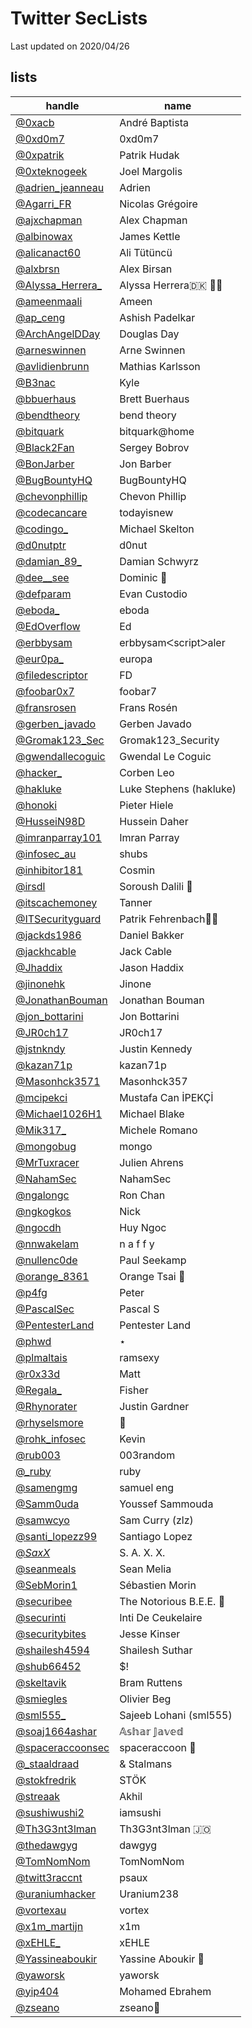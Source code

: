 # Twitter SecLists
Last updated on 2020/04/26


## lists
| handle | name |
|--------|------|
|[@0xacb](https://twitter.com/0xacb) | André Baptista|
|[@0xd0m7](https://twitter.com/0xd0m7) | 0xd0m7|
|[@0xpatrik](https://twitter.com/0xpatrik) | Patrik Hudak|
|[@0xteknogeek](https://twitter.com/0xteknogeek) | Joel Margolis|
|[@adrien_jeanneau](https://twitter.com/adrien_jeanneau) | Adrien|
|[@Agarri_FR](https://twitter.com/Agarri_FR) | Nicolas Grégoire|
|[@ajxchapman](https://twitter.com/ajxchapman) | Alex Chapman|
|[@albinowax](https://twitter.com/albinowax) | James Kettle|
|[@alicanact60](https://twitter.com/alicanact60) | Ali Tütüncü|
|[@alxbrsn](https://twitter.com/alxbrsn) | Alex Birsan|
|[@Alyssa_Herrera_](https://twitter.com/Alyssa_Herrera_) | Alyssa Herrera🇩🇰 🏳️‍⚧️|
|[@ameenmaali](https://twitter.com/ameenmaali) | Ameen|
|[@ap_ceng](https://twitter.com/ap_ceng) | Ashish Padelkar|
|[@ArchAngelDDay](https://twitter.com/ArchAngelDDay) | Douglas Day|
|[@arneswinnen](https://twitter.com/arneswinnen) | Arne Swinnen|
|[@avlidienbrunn](https://twitter.com/avlidienbrunn) | ­Mathias Karlsson|
|[@B3nac](https://twitter.com/B3nac) | Kyle|
|[@bbuerhaus](https://twitter.com/bbuerhaus) | Brett Buerhaus|
|[@bendtheory](https://twitter.com/bendtheory) | bend theory|
|[@bitquark](https://twitter.com/bitquark) | bitquark@home|
|[@Black2Fan](https://twitter.com/Black2Fan) | Sergey Bobrov|
|[@BonJarber](https://twitter.com/BonJarber) | Jon Barber|
|[@BugBountyHQ](https://twitter.com/BugBountyHQ) | BugBountyHQ|
|[@chevonphillip](https://twitter.com/chevonphillip) | Chevon Phillip|
|[@codecancare](https://twitter.com/codecancare) | todayisnew|
|[@codingo_](https://twitter.com/codingo_) | Michael Skelton|
|[@d0nutptr](https://twitter.com/d0nutptr) | d0nut|
|[@damian_89_](https://twitter.com/damian_89_) | Damian Schwyrz|
|[@dee__see](https://twitter.com/dee__see) | Dominic 🐐|
|[@defparam](https://twitter.com/defparam) | Evan Custodio|
|[@eboda_](https://twitter.com/eboda_) | eboda|
|[@EdOverflow](https://twitter.com/EdOverflow) | Ed|
|[@erbbysam](https://twitter.com/erbbysam) | erbbysamᐸscriptᐳaler|
|[@eur0pa_](https://twitter.com/eur0pa_) | europa|
|[@filedescriptor](https://twitter.com/filedescriptor) | FD|
|[@foobar0x7](https://twitter.com/foobar0x7) | foobar7|
|[@fransrosen](https://twitter.com/fransrosen) | Frans Rosén|
|[@gerben_javado](https://twitter.com/gerben_javado) | Gerben Javado|
|[@Gromak123_Sec](https://twitter.com/Gromak123_Sec) | Gromak123_Security|
|[@gwendallecoguic](https://twitter.com/gwendallecoguic) | Gwendal Le Coguic|
|[@hacker_](https://twitter.com/hacker_) | Corben Leo|
|[@hakluke](https://twitter.com/hakluke) | Luke Stephens (hakluke)|
|[@honoki](https://twitter.com/honoki) | Pieter Hiele|
|[@HusseiN98D](https://twitter.com/HusseiN98D) | Hussein Daher|
|[@imranparray101](https://twitter.com/imranparray101) | Imran Parray|
|[@infosec_au](https://twitter.com/infosec_au) | shubs|
|[@inhibitor181](https://twitter.com/inhibitor181) | Cosmin|
|[@irsdl](https://twitter.com/irsdl) | Soroush Dalili 🤖|
|[@itscachemoney](https://twitter.com/itscachemoney) | Tanner|
|[@ITSecurityguard](https://twitter.com/ITSecurityguard) | Patrik Fehrenbach🤖|
|[@jackds1986](https://twitter.com/jackds1986) | Daniel Bakker|
|[@jackhcable](https://twitter.com/jackhcable) | Jack Cable|
|[@Jhaddix](https://twitter.com/Jhaddix) | Jason Haddix|
|[@jinonehk](https://twitter.com/jinonehk) | Jinone|
|[@JonathanBouman](https://twitter.com/JonathanBouman) | Jonathan Bouman|
|[@jon_bottarini](https://twitter.com/jon_bottarini) | Jon Bottarini|
|[@JR0ch17](https://twitter.com/JR0ch17) | JR0ch17|
|[@jstnkndy](https://twitter.com/jstnkndy) | Justin Kennedy|
|[@kazan71p](https://twitter.com/kazan71p) | kazan71p|
|[@Masonhck3571](https://twitter.com/Masonhck3571) | Masonhck357|
|[@mcipekci](https://twitter.com/mcipekci) | Mustafa Can İPEKÇİ|
|[@Michael1026H1](https://twitter.com/Michael1026H1) | Michael Blake|
|[@Mik317_](https://twitter.com/Mik317_) | Michele Romano|
|[@mongobug](https://twitter.com/mongobug) | mongo|
|[@MrTuxracer](https://twitter.com/MrTuxracer) | Julien Ahrens|
|[@NahamSec](https://twitter.com/NahamSec) | NahamSec|
|[@ngalongc](https://twitter.com/ngalongc) | Ron Chan|
|[@ngkogkos](https://twitter.com/ngkogkos) | Nick || hunt4p1zza|
|[@ngocdh](https://twitter.com/ngocdh) | Huy Ngoc|
|[@nnwakelam](https://twitter.com/nnwakelam) | n a f f y | supreme leader|
|[@nullenc0de](https://twitter.com/nullenc0de) | Paul Seekamp|
|[@orange_8361](https://twitter.com/orange_8361) | Orange Tsai  🍊|
|[@p4fg](https://twitter.com/p4fg) | Peter|
|[@PascalSec](https://twitter.com/PascalSec) | Pascal S|
|[@PentesterLand](https://twitter.com/PentesterLand) | Pentester Land|
|[@phwd](https://twitter.com/phwd) | ⋆|
|[@plmaltais](https://twitter.com/plmaltais) | ramsexy|
|[@r0x33d](https://twitter.com/r0x33d) | Matt|
|[@Regala_](https://twitter.com/Regala_) | Fisher|
|[@Rhynorater](https://twitter.com/Rhynorater) | Justin Gardner|
|[@rhyselsmore](https://twitter.com/rhyselsmore) | 🥯|
|[@rohk_infosec](https://twitter.com/rohk_infosec) | Kevin|
|[@rub003](https://twitter.com/rub003) | 003random|
|[@_ruby](https://twitter.com/_ruby) | ruby|
|[@samengmg](https://twitter.com/samengmg) | samuel eng |
|[@Samm0uda](https://twitter.com/Samm0uda) | Youssef Sammouda|
|[@samwcyo](https://twitter.com/samwcyo) | Sam Curry (zlz)|
|[@santi_lopezz99](https://twitter.com/santi_lopezz99) | Santiago Lopez|
|[@_SaxX_](https://twitter.com/_SaxX_) | S. A. X. X.|
|[@seanmeals](https://twitter.com/seanmeals) | Sean Melia|
|[@SebMorin1](https://twitter.com/SebMorin1) | Sébastien Morin|
|[@securibee](https://twitter.com/securibee) | The Notorious B.E.E. 🐝|
|[@securinti](https://twitter.com/securinti) | Inti De Ceukelaire|
|[@securitybites](https://twitter.com/securitybites) | Jesse Kinser|
|[@shailesh4594](https://twitter.com/shailesh4594) | Shailesh Suthar|
|[@shub66452](https://twitter.com/shub66452) | $!|3nt_4unt3r|
|[@skeltavik](https://twitter.com/skeltavik) | Bram Ruttens|
|[@smiegles](https://twitter.com/smiegles) | Olivier Beg|
|[@sml555_](https://twitter.com/sml555_) | Sajeeb Lohani (sml555)|
|[@soaj1664ashar](https://twitter.com/soaj1664ashar) | 𝔸𝕤𝕙𝕒𝕣 𝕁𝕒𝕧𝕖𝕕|
|[@spaceraccoonsec](https://twitter.com/spaceraccoonsec) | spaceraccoon 🦝|
|[@_staaldraad](https://twitter.com/_staaldraad) | & Stalmans|
|[@stokfredrik](https://twitter.com/stokfredrik) | STÖK|
|[@streaak](https://twitter.com/streaak) | Akhil|
|[@sushiwushi2](https://twitter.com/sushiwushi2) | iamsushi|
|[@Th3G3nt3lman](https://twitter.com/Th3G3nt3lman) | Th3G3nt3lman 🇯🇴|
|[@thedawgyg](https://twitter.com/thedawgyg) | dawgyg|
|[@TomNomNom](https://twitter.com/TomNomNom) | TomNomNom|
|[@twitt3raccnt](https://twitter.com/twitt3raccnt) | psaux|
|[@uraniumhacker](https://twitter.com/uraniumhacker) | Uranium238|
|[@vortexau](https://twitter.com/vortexau) | vortex|
|[@x1m_martijn](https://twitter.com/x1m_martijn) | x1m|
|[@xEHLE_](https://twitter.com/xEHLE_) | xEHLE|
|[@Yassineaboukir](https://twitter.com/Yassineaboukir) | Yassine Aboukir 🐐|
|[@yaworsk](https://twitter.com/yaworsk) | yaworsk|
|[@yip404](https://twitter.com/yip404) | Mohamed Ebrahem|
|[@zseano](https://twitter.com/zseano) | zseano💫|


